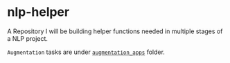 # nlp-helper
A Repository I will be building helper functions needed in multiple stages of a NLP project.

`Augmentation` tasks are under [`augmentation_apps`](augmentation_apps/) folder.
